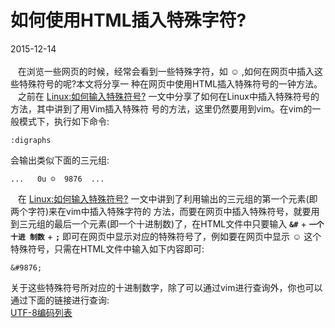 # 如何使用HTML插入特殊字符?           
2015-12-14    <br />             
&nbsp;&nbsp;&nbsp;在浏览一些网页的时候，经常会看到一些特殊字符，如  &#9786; ,如何在网页中插入这些特殊符号的呢?本文将分享一
种在网页中使用HTML插入特殊符号的一钟方法。   
&nbsp;&nbsp;&nbsp;之前在 [Linux:如何输入特殊符号?]() 一文中分享了如何在Linux中插入特殊符号的方法，其中讲到了用Vim插入特殊符
号的方法，这里仍然要用到vim。在vim的一般模式下，执行如下命令:        

    :digraphs          
会输出类似下面的三元组:                 

    ...   0u ☺  9876  ...
&nbsp;&nbsp;&nbsp;在 [Linux:如何输入特殊符号?]() 一文中讲到了利用输出的三元组的第一个元素(即两个字符)来在vim中插入特殊字符的
方法，而要在网页中插入特殊符号，就要用到三元组的最后一个元素(即一个十进制数)了，在HTML文件中只要输入 **`&#`** + **`一个十进
制数`** + **`;`** 即可在网页中显示对应的特殊符号了，例如要在网页中显示 ☺  这个特殊符号，只需在HTML文件中输入如下内容即可:       

    &#9876;
关于这些特殊符号所对应的十进制数字，除了可以通过vim进行查询外，你也可以通过下面的链接进行查询:           
[UTF-8编码列表](http://www.w3schools.com/charsets/ref_html_utf8.asp)                  
